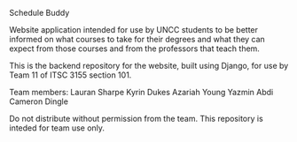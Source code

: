 Schedule Buddy

Website application intended for use by UNCC students to be better informed on what courses to take for their degrees
and what they can expect from those courses and from the professors that teach them.

This is the backend repository for the website, built using Django, for use by Team 11 of ITSC 3155 section 101.

Team members:
Lauran Sharpe
Kyrin Dukes
Azariah Young
Yazmin Abdi
Cameron Dingle

Do not distribute without permission from the team. This repository is inteded for team use only.
